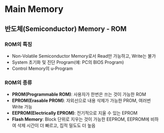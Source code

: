 # Main Memory

## 반도체(Semiconductor) Memory - ROM

### ROM의 특징

* Non-Volatile Semiconductor Memory로서 Read만 가능하고, Write는 불가
* System 초기화 및 진단 Program(예: PC의 BIOS Program)
* Control Memory의 u-Program

### ROM의 종류

* **PROM(Programmable ROM)**: 사용자가 한번은 쓰는 것이 가능한 ROM
* **EPROM(Erasable PROM)**: 자외선으로 내용 삭제가 가능한 PROM, 여러번 Write 가능
* **EEPROM(Electrically EPROM)**: 전기적으로 지울 수 있는 EPROM
* **Flash Memory**: Block 단위로 지우는 것이 가능한 EEPROM, EEPROM에 비하여 삭제 시간이 더 빠르고, 집적 밀도도 더 높음